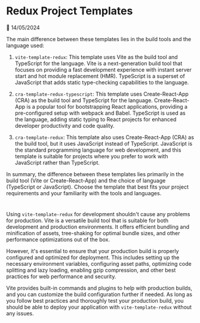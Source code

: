 # Redux Project Templates

📅 14/05/2024

The main difference between these templates lies in the build tools and the language used:

1. `vite-template-redux`: This template uses Vite as the build tool and TypeScript for the language. Vite is a next-generation build tool that focuses on providing a fast development experience with instant server start and hot module replacement (HMR). TypeScript is a superset of JavaScript that adds static type-checking capabilities to the language.

2. `cra-template-redux-typescript`: This template uses Create-React-App (CRA) as the build tool and TypeScript for the language. Create-React-App is a popular tool for bootstrapping React applications, providing a pre-configured setup with webpack and Babel. TypeScript is used as the language, adding static typing to React projects for enhanced developer productivity and code quality.

3. `cra-template-redux`: This template also uses Create-React-App (CRA) as the build tool, but it uses JavaScript instead of TypeScript. JavaScript is the standard programming language for web development, and this template is suitable for projects where you prefer to work with JavaScript rather than TypeScript.

In summary, the difference between these templates lies primarily in the build tool (Vite or Create-React-App) and the choice of language (TypeScript or JavaScript). Choose the template that best fits your project requirements and your familiarity with the tools and languages.

# 
Using `vite-template-redux` for development shouldn't cause any problems for production. Vite is a versatile build tool that is suitable for both development and production environments. It offers efficient bundling and minification of assets, tree-shaking for optimal bundle sizes, and other performance optimizations out of the box.

However, it's essential to ensure that your production build is properly configured and optimized for deployment. This includes setting up the necessary environment variables, configuring asset paths, optimizing code splitting and lazy loading, enabling gzip compression, and other best practices for web performance and security.

Vite provides built-in commands and plugins to help with production builds, and you can customize the build configuration further if needed. As long as you follow best practices and thoroughly test your production build, you should be able to deploy your application with `vite-template-redux` without any issues.